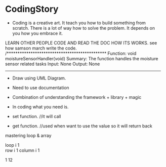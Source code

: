 # CodingStory
- Coding is a creative art. It teach you how to build something from scratch. There is a lot of way how to solve the problem. It depends 
on you how you embrace it.

LEARN OTHER PEOPLE CODE AND READ THE DOC HOW ITS WORKS. see how samson march write the code.
/**********************************************
   Function: void moistureSensorHandler(void)
   Summary: The function handles the moisture
   sensor related tasks
   Input: None
   Output: None
 **********************************************

- Draw using UML Diagram.

- Need to use documentation

- Combination of understanding the framework + library + magic 

- In coding what you need is.

- set function.
//it will call

- get function.
//used when want to use the value so it will return back

mastering loop & array

loop i 1                         
row  i 1
column i  1

1
12
